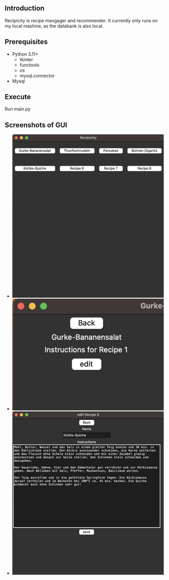 ## Introduction
Recipicity is recipe mangager and recommender. It currently only runs on my local mashine, as the databank is also local.

## Prerequisites
- Python 3.11+
  - tkinter
  - functools
  - os
  - mysql.connector
- Mysql

## Execute
Run main.py

## Screenshots of GUI
- ![Screenshot](./Screenshots/Screenshot_recipe_list.png)
- ![Screenshot](./Screenshots/Screenshot_single_recipe.png)
- ![Screenshot](./Screenshots/Screenshot_edit.png)


